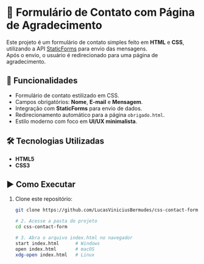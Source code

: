 # 📩 Formulário de Contato com Página de Agradecimento

Este projeto é um formulário de contato simples feito em **HTML** e **CSS**, utilizando a API [StaticForms](https://www.staticforms.xyz/) para envio das mensagens.  
Após o envio, o usuário é redirecionado para uma página de agradecimento.

## 🚀 Funcionalidades
- Formulário de contato estilizado em CSS.
- Campos obrigatórios: **Nome**, **E-mail** e **Mensagem**.
- Integração com **StaticForms** para envio de dados.
- Redirecionamento automático para a página `obrigado.html`.
- Estilo moderno com foco em **UI/UX minimalista**.

## 🛠️ Tecnologias Utilizadas
- **HTML5**
- **CSS3**

## ▶️ Como Executar

1. Clone este repositório:
   ```bash
   git clone https://github.com/LucasViniciusBermudes/css-contact-form.git
   
   # 2. Acesse a pasta do projeto
   cd css-contact-form
   
   # 3. Abra o arquivo index.html no navegador
   start index.html      # Windows
   open index.html       # macOS
   xdg-open index.html   # Linux

